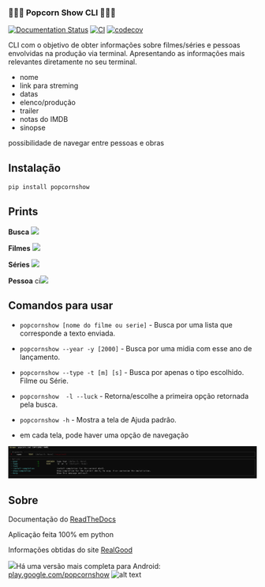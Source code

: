 ### 🍿🍿🍿 Popcorn Show CLI 🍿🍿🍿

[![Documentation Status](https://readthedocs.org/projects/popcornshow-cli/badge/?version=latest)](https://popcornshow-cli.readthedocs.io/en/latest/?badge=latest)
[![CI](https://github.com/icaronunes/popcornshow-cli/actions/workflows/ci.yml/badge.svg)](https://github.com/icaronunes/popcornshow-cli/actions/workflows/ci.yml)
[![codecov](https://codecov.io/gh/icaronunes/popcornshow-cli/branch/master/graph/badge.svg?token=OL7MWQKQKR)](https://codecov.io/gh/icaronunes/popcornshow-cli)

CLI com o objetivo de obter informações sobre filmes/séries e pessoas envolvidas na produção via terminal.
Apresentando as informações mais relevantes diretamente no seu terminal.

- nome
- link para streming
- datas
- elenco/produção
- trailer
- notas do IMDB
- sinopse

possibilidade de navegar entre pessoas e obras

## Instalação

```` bash
pip install popcornshow
````
## Prints

**Busca** 
![](https://popcornshow-cli.readthedocs.io/en/latest/assets/cli_search.png)

**Filmes**
![](https://popcornshow-cli.readthedocs.io/en/latest/assets/show_movie.png)  

**Séries**
![](https://popcornshow-cli.readthedocs.io/en/latest/assets/show_serie.png)  

**Pessoa**
ci![](https://popcornshow-cli.readthedocs.io/en/latest/assets/person.png)

## Comandos para usar

* `popcornshow [nome do filme ou serie]` - Busca por uma lista que corresponde a texto enviada.
* `popcornshow --year -y [2000]` - Busca por uma midia com esse ano de lançamento.
* `popcornshow --type -t [m] [s]` - Busca por apenas o tipo escolhido. Filme ou Série.
* `popcornshow  -l --luck` - Retorna/escolhe a primeira opção retornada pela busca.
* `popcornshow -h` - Mostra a tela de Ajuda padrão.

* em cada tela, pode haver uma opção de navegação

![](docs/assets/help.png)

## Sobre
Documentação do [ReadTheDocs](https://popcornshow-cli.readthedocs.io/en/latest/?)


Aplicação feita 100% em python

Informações obtidas do site [RealGood](https://reelgood.com/)

<img src=https://popcornshow-cli.readthedocs.io/en/latest/assets/android.svg width=50px />Há uma versão mais completa para Android: [play.google.com/popcornshow](https://play.google.com/store/apps/details?id=br.com.icaro.filme) ![alt text](https://popcornshow-cli.readthedocs.io/en/latest/assets/popcorn.png)
